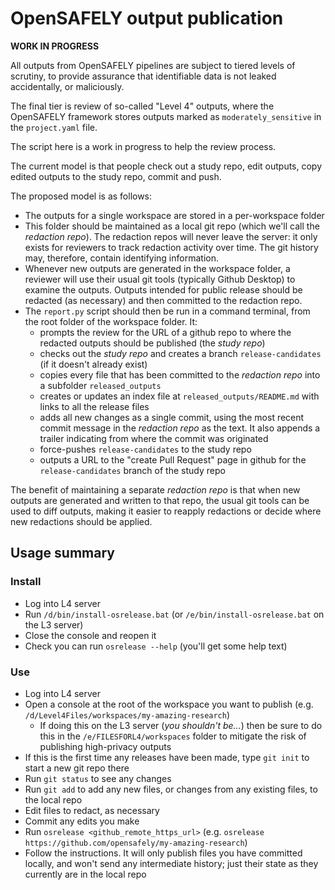 # OpenSAFELY output publication

**WORK IN PROGRESS**

All outputs from OpenSAFELY pipelines are subject to tiered levels of scrutiny,
to provide assurance that identifiable data is not leaked accidentally, or
maliciously.

The final tier is review of so-called "Level 4" outputs, where the OpenSAFELY
framework stores outputs marked as `moderately_sensitive` in the `project.yaml` file.

The script here is a work in progress to help the review process.

The current model is that people check out a study repo, edit outputs, copy edited outputs to the study repo, commit and push.

The proposed model is as follows:

* The outputs for a single workspace are stored in a per-workspace folder
* This folder should be maintained as a local git repo (which we'll call the *redaction repo*). The redaction repos will never leave the server: it only exists for reviewers to track redaction activity over time. The git history may, therefore, contain identifying information.
* Whenever new outputs are generated in the workspace folder, a reviewer will use their usual git tools (typically Github Desktop) to examine the outputs. Outputs intended for public release should be redacted (as necessary) and then committed to the redaction repo.
* The `report.py` script should then be run in a command terminal, from the root folder of the workspace folder. It:
  * prompts the review for the URL of a github repo to where the redacted outputs should be published (the *study repo*)
  * checks out the *study repo* and creates a branch `release-candidates` (if it doesn't already exist)
  * copies every file that has been committed to the *redaction repo* into a subfolder `released_outputs`
  * creates or updates an index file at `released_outputs/README.md` with links to all the release files
  * adds all new changes as a single commit, using the most recent commit message in the *redaction repo* as the text. It also appends a trailer indicating from where the commit was originated
  * force-pushes `release-candidates` to the study repo
  * outputs a URL to the "create Pull Request" page in github for the `release-candidates` branch of the study repo

The benefit of maintaining a separate *redaction repo* is that when new outputs
are generated and written to that repo, the usual git tools can be used to diff
outputs, making it easier to reapply redactions or decide where new redactions
should be applied.


## Usage summary

### Install
* Log into L4 server
* Run `/d/bin/install-osrelease.bat` (or `/e/bin/install-osrelease.bat` on the L3 server)
* Close the console and reopen it
* Check you can run `osrelease --help` (you'll get some help text)

### Use
* Log into L4 server
* Open a console at the root of the workspace you want to publish (e.g. `/d/Level4Files/workspaces/my-amazing-research`)
  * If doing this on the L3 server (_you shouldn't be..._) then be sure to do this in the `/e/FILESFORL4/workspaces` folder to mitigate the risk of publishing high-privacy outputs
* If this is the first time any releases have been made, type `git init` to start a new git repo there
* Run `git status` to see any changes
* Run `git add` to add any new files, or changes from any existing files, to the local repo
* Edit files to redact, as necessary
* Commit any edits you make
* Run `osrelease <github_remote_https_url>` (e.g. `osrelease https://github.com/opensafely/my-amazing-research`)
* Follow the instructions. It will only publish files you have committed locally, and won't send any intermediate history; just their state as they currently are in the local repo

